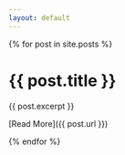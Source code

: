 ```yaml
---
layout: default
---
```


{% for post in site.posts %}

# {{ post.title }}

{{ post.excerpt }}

[Read More]({{ post.url }})

{% endfor %}
